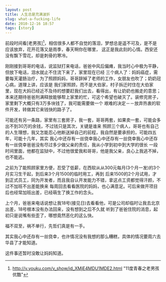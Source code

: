 ```yaml
---
layout: post
title: 人生总是充满波折
slug: what-a-fucking-life
date: 2010-12-16 18:57
tags: [story]
---
```


前段时间看[老男孩][^1]，相信很多人都不自觉的落泪，梦想总是遥不可及，是不是应该放弃，花开花落又是雨季，春天啊你在哪里，
这正是我此刻的心情。西安还没有飘下雪花，却是刺骨的寒冷。

刚刚接到哥哥的电话，说监狱打来电话，爸爸中风后偏瘫，我当时心中极为平静，但放下电话，泪水就止不住流下来了，家里现在已经
三个病人了：妈妈癌症，需要每天灌肠治疗，为了照顾妈妈，哥哥辞掉了老师的工作，女朋友也吹了；奶奶冠心病，道理上讲，应该是
我们家照顾，而不是大伯家，村子拆迁时住在大伯家里，现在大妈已经近不及待的想要赶我们出去，看得出，有让奶奶也搬走的意思；
本来还期待爸爸刑满释放能够帮上家里的忙，可这个希望也破灭了。装修完房子，家里剩下大概只有3万多块钱了，我可能需要做一个
艰难的决定－－放弃热衷的软件开发，转做其它来钱快的路子了。

可能还有另一条路，家里有三套房子，我一套，哥哥两套，如果卖一套，可能会多出不到30万的余钱，不过钱只是其次，关键是谁来
照顾三个病人，哥哥也有自己的人生理想，我又怎能忍心他断送掉自己的前程，我自然是要承担的，可能四五年，可能十几年，其实
我心中还存有一丝侥幸我心中还存有一丝侥幸我心中还存有一丝侥幸爸爸没有尽过多少做父亲的责任，我从小学到初中到大学的很长
一段时间里面，他都在监狱中，不过他很爱我和哥哥，他是我父亲，良心上我逃不掉，也不能逃。

之前为了能照顾家里方便，忍受了低薪，在西软从从300元每月(3个月一发)的3个月实习生干起，到后来3个月1500的临时用工，再到
后来1500的2个月试用，才到正式员工，同为开发者，而且我自认开发能力不错，拿这点工资都觉得汗颜，不过不加班不出差能换来
每周回去看看医院的妈妈，也心满意足。可后来做开项目后也经常加班出差，已经萌生了换工作的念头。

上个月，爸爸来电话说想让我18号(接见日)去看看他，可是公司却临时让我去北京出差，18号根本没有办法回来，没有想到之后不久就
听到了爸爸住院的消息，起初只是说嘴有些歪了，哪想竟然恶化的这么快。

福不双至，祸不单行，先哲们真是有一手。

其实我心中还存有一丝侥幸，也许情况没有我想的那么糟糕，具体的情况要周六去华县了才能知道。

这件事还暂时没敢让妈妈知道。

[^1]: http://v.youku.com/v_show/id_XMjE4MDU1MDE2.html "11度青春之老男孩 优酷"

